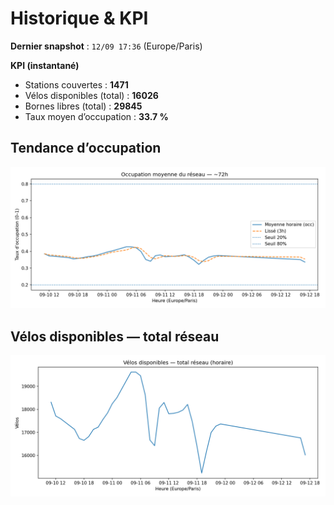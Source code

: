 # Historique & KPI

**Dernier snapshot** : `12/09 17:36` (Europe/Paris)

**KPI (instantané)**

- Stations couvertes : **1471**
- Vélos disponibles (total) : **16026**
- Bornes libres (total) : **29845**
- Taux moyen d’occupation : **33.7 %**

## Tendance d’occupation

![Mean occupancy](assets/figs/occupancy_last72h.png)

## Vélos disponibles — total réseau

![Bikes total](assets/figs/bikes_total_last72h.png)
